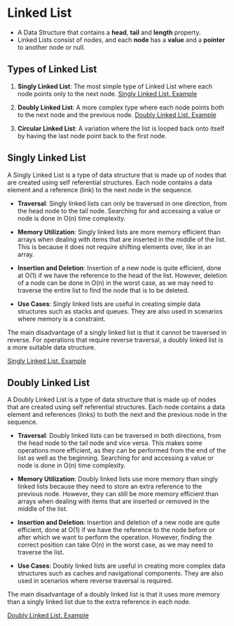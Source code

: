 # Linked List

- A Data Structure that contains a **head**, **tail** and **length** property.
- Linked Lists consist of nodes, and each **node** has a **value** and a **pointer** to another node or null.

## Types of Linked List

1. **Singly Linked List**: The most simple type of Linked List where each node points only to the next node. [Singly Linked List. Example](/Data-Structures/Linked-List/singlyLinkedList.js)

2. **Doubly Linked List**: A more complex type where each node points both to the next node and the previous node. [Doubly Linked List. Example](/Data-Structures/Linked-List/doublyLinkedList.js)

3. **Circular Linked List**: A variation where the list is looped back onto itself by having the last node point back to the first node.

## Singly Linked List

A Singly Linked List is a type of data structure that is made up of nodes that are created using self referential structures. Each node contains a data element and a reference (link) to the next node in the sequence.

- **Traversal**: Singly linked lists can only be traversed in one direction, from the head node to the tail node. Searching for and accessing a value or node is done in O(n) time complexity.

- **Memory Utilization**: Singly linked lists are more memory efficient than arrays when dealing with items that are inserted in the middle of the list. This is because it does not require shifting elements over, like in an array.

- **Insertion and Deletion**: Insertion of a new node is quite efficient, done at O(1) if we have the reference to the head of the list. However, deletion of a node can be done in O(n) in the worst case, as we may need to traverse the entire list to find the node that is to be deleted.

- **Use Cases**: Singly linked lists are useful in creating simple data structures such as stacks and queues. They are also used in scenarios where memory is a constraint.

The main disadvantage of a singly linked list is that it cannot be traversed in reverse. For operations that require reverse traversal, a doubly linked list is a more suitable data structure.

[Singly Linked List. Example](/Data-Structures/Linked-List/singlyLinkedList.js)

## Doubly Linked List

A Doubly Linked List is a type of data structure that is made up of nodes that are created using self referential structures. Each node contains a data element and references (links) to both the next and the previous node in the sequence.

- **Traversal**: Doubly linked lists can be traversed in both directions, from the head node to the tail node and vice versa. This makes some operations more efficient, as they can be performed from the end of the list as well as the beginning. Searching for and accessing a value or node is done in O(n) time complexity.

- **Memory Utilization**: Doubly linked lists use more memory than singly linked lists because they need to store an extra reference to the previous node. However, they can still be more memory efficient than arrays when dealing with items that are inserted or removed in the middle of the list.

- **Insertion and Deletion**: Insertion and deletion of a new node are quite efficient, done at O(1) if we have the reference to the node before or after which we want to perform the operation. However, finding the correct position can take O(n) in the worst case, as we may need to traverse the list.

- **Use Cases**: Doubly linked lists are useful in creating more complex data structures such as caches and navigational components. They are also used in scenarios where reverse traversal is required.

The main disadvantage of a doubly linked list is that it uses more memory than a singly linked list due to the extra reference in each node.

[Doubly Linked List. Example](/Data-Structures/Linked-List/doublyLinkedList.js)

